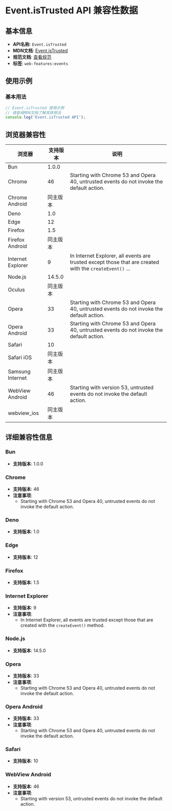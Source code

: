 # Event.isTrusted API 兼容性数据

## 基本信息

- **API名称**: `Event.isTrusted`
- **MDN文档**: [Event.isTrusted](https://developer.mozilla.org/docs/Web/API/Event/isTrusted)
- **规范文档**: [查看规范](https://dom.spec.whatwg.org/#ref-for-dom-event-istrusted①)
- **标签**: `web-features:events`

## 使用示例

### 基本用法

```javascript
// Event.isTrusted 使用示例
// 请查阅MDN文档了解具体用法
console.log('Event.isTrusted API');
```

## 浏览器兼容性

| 浏览器 | 支持版本 | 说明 |
|--------|----------|------|
| Bun | 1.0.0 |  |
| Chrome | 46 | Starting with Chrome 53 and Opera 40, untrusted events do not invoke the default action. |
| Chrome Android | 同主版本 |  |
| Deno | 1.0 |  |
| Edge | 12 |  |
| Firefox | 1.5 |  |
| Firefox Android | 同主版本 |  |
| Internet Explorer | 9 | In Internet Explorer, all events are trusted except those that are created with the `createEvent()` ... |
| Node.js | 14.5.0 |  |
| Oculus | 同主版本 |  |
| Opera | 33 | Starting with Chrome 53 and Opera 40, untrusted events do not invoke the default action. |
| Opera Android | 33 | Starting with Chrome 53 and Opera 40, untrusted events do not invoke the default action. |
| Safari | 10 |  |
| Safari iOS | 同主版本 |  |
| Samsung Internet | 同主版本 |  |
| WebView Android | 46 | Starting with version 53, untrusted events do not invoke the default action. |
| webview_ios | 同主版本 |  |

## 详细兼容性信息

### Bun

- **支持版本**: 1.0.0

### Chrome

- **支持版本**: 46
- **注意事项**:
  - Starting with Chrome 53 and Opera 40, untrusted events do not invoke the default action.

### Deno

- **支持版本**: 1.0

### Edge

- **支持版本**: 12

### Firefox

- **支持版本**: 1.5

### Internet Explorer

- **支持版本**: 9
- **注意事项**:
  - In Internet Explorer, all events are trusted except those that are created with the `createEvent()` method.

### Node.js

- **支持版本**: 14.5.0

### Opera

- **支持版本**: 33
- **注意事项**:
  - Starting with Chrome 53 and Opera 40, untrusted events do not invoke the default action.

### Opera Android

- **支持版本**: 33
- **注意事项**:
  - Starting with Chrome 53 and Opera 40, untrusted events do not invoke the default action.

### Safari

- **支持版本**: 10

### WebView Android

- **支持版本**: 46
- **注意事项**:
  - Starting with version 53, untrusted events do not invoke the default action.

